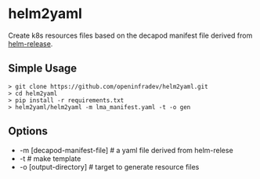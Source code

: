 # helm2yaml
Create k8s resources files based on the decapod manifest file derived from [helm-release](https://fluxcd.io/flux/components/helm/helmreleases/).

## Simple Usage
```
> git clone https://github.com/openinfradev/helm2yaml.git
> cd helm2yaml
> pip install -r requirements.txt
> helm2yaml/helm2yaml -m lma_manifest.yaml -t -o gen
```

## Options
- -m [decapod-manifest-file] # a yaml file derived from helm-relese
- -t # make template
- -o [output-directory] # target to generate resource files
